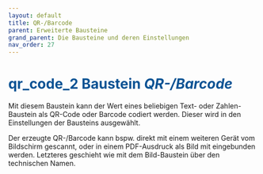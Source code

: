 ```yaml
---
layout: default
title: QR-/Barcode
parent: Erweiterte Bausteine
grand_parent: Die Bausteine und deren Einstellungen
nav_order: 27
---
```


# <span style="color:#0b5394"><span class="material-icons">qr_code_2</span> **Baustein _QR-/Barcode_**</span>

Mit diesem Baustein kann der Wert eines beliebigen Text- oder Zahlen-Baustein als QR-Code oder Barcode codiert werden. Dieser wird in den Einstellungen der Bausteins ausgewählt.

Der erzeugte QR-/Barcode kann bspw. direkt mit einem weiteren Gerät vom Bildschirm gescannt, oder in einem
PDF-Ausdruck als Bild mit eingebunden werden. Letzteres geschieht wie mit dem Bild-Baustein über den technischen Namen.
